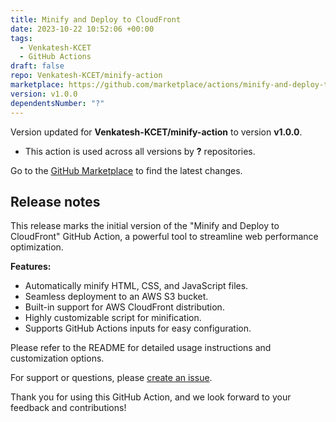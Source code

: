 ```yaml
---
title: Minify and Deploy to CloudFront
date: 2023-10-22 10:52:06 +00:00
tags:
  - Venkatesh-KCET
  - GitHub Actions
draft: false
repo: Venkatesh-KCET/minify-action
marketplace: https://github.com/marketplace/actions/minify-and-deploy-to-cloudfront
version: v1.0.0
dependentsNumber: "?"
---
```



Version updated for **Venkatesh-KCET/minify-action** to version **v1.0.0**.
- This action is used across all versions by **?** repositories.

Go to the [GitHub Marketplace](https://github.com/marketplace/actions/minify-and-deploy-to-cloudfront) to find the latest changes.

## Release notes

This release marks the initial version of the "Minify and Deploy to CloudFront" GitHub Action, a powerful tool to streamline web performance optimization. 

**Features:**
- Automatically minify HTML, CSS, and JavaScript files.
- Seamless deployment to an AWS S3 bucket.
- Built-in support for AWS CloudFront distribution.
- Highly customizable script for minification.
- Supports GitHub Actions inputs for easy configuration.

Please refer to the README for detailed usage instructions and customization options.

For support or questions, please [create an issue](https://github.com/Venkatesh-KCET/minify-action/issues).

Thank you for using this GitHub Action, and we look forward to your feedback and contributions!
